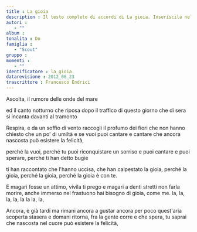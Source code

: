 ```yaml
--- 
title : La gioia
description : Il testo completo di accordi di La gioia. Inseriscila nel tuo canzoniere!
autori : 
   - ""
album : 
tonalita : Do
famiglia : 
   - "Scout"
gruppo : 
momenti : 
   - ""
identificatore : la_gioia
datarevisione : 2012_06_23
trascrittore : Francesco Endrici
--- 
```




 


Ascolta,  il rumore delle onde del mare 


ed il canto notturno 
che riposa dopo il traffico di questo giorno 
che di sera si incanta davanti al tramonto 


Respira, e da un soffio di vento raccogli 
il profumo dei fiori che non hanno chiesto
 che un po' di umiltà 
e se vuoi puoi cantare 
e cantare che ancora nascosta può esistere la felicità, 


perché la vuoi, perché tu puoi riconquistare un sorriso 
e puoi cantare e puoi sperare, perché ti han detto bugie 


ti han raccontato che l'hanno uccisa, 
che han calpestato la gioia, perché la gioia, 
perché la gioia, perché la gioia è con te. 


E magari fosse un attimo, vivila ti prego 
e magari a denti stretti non farla morire, 
anche immerso nel frastuono 
hai bisogno di gioia, come me. 
la, la, la, la, la la la, la, 


Ancora, è già tardi ma rimani ancora
 a gustar ancora per poco 
quest'aria scoperta stasera e domani ritorna, 
fra la gente corre e che spera, tu saprai che 
nascosta nel cuore può esistere la felicità,


